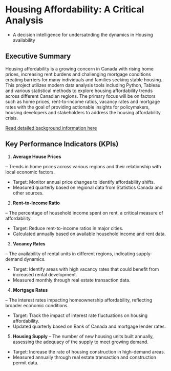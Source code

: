 # Housing Affordability: A Critical Analysis
* A decision intelligence for undersatnding the dynamics in Housing availability

## Executive Summary
Housing affordability is a growing concern in Canada with rising home prices, increasing rent burdens and challenging mortgage conditions creating barriers for many individuals and families seeking stable housing. This project utilizes modern data analysis tools including Python, Tableau and various statistical methods to explore housing affordability trends across different Canadian regions. The primary focus will be on factors such as home prices, rent-to-income ratios, vacancy rates and mortgage rates with the goal of providing actionable insights for policymakers, housing developers and stakeholders to address the housing affordability crisis.

[Read detailed background information here](https://github.com/chinelokafor/Term-Project/blob/main/Background.md)

## Key Performance Indicators (KPIs)

1. **Average House Prices** 

 –  Trends in home prices across various regions and their relationship with local economic factors.
 -	Target: Monitor annual price changes to identify affordability shifts.
 -	Measured quarterly based on regional data from Statistics Canada and other sources.
  
2. **Rent-to-Income Ratio**

– The percentage of household income spent on rent, a critical measure of affordability.
- Target: Reduce rent-to-income ratios in major cities.
-	Calculated annually based on available household income and rent data.
  
3. **Vacancy Rates**

– The availability of rental units in different regions, indicating supply-demand dynamics.
- Target: Identify areas with high vacancy rates that could benefit from increased rental development.
- Measured monthly through real estate transaction data.

4. **Mortgage Rates**

– The interest rates impacting homeownership affordability, reflecting broader economic conditions.
- Target: Track the impact of interest rate fluctuations on housing affordability.
- Updated quarterly based on Bank of Canada and mortgage lender rates.

5. **Housing Supply**
– The number of new housing units built annually, assessing the adequacy of the supply to meet growing demand.
- Target: Increase the rate of housing construction in high-demand areas.
- Measured annually through real estate transaction and construction permit data.
